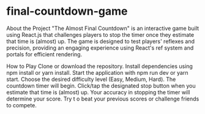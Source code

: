 ﻿# final-countdown-game
About the Project
"The Almost Final Countdown" is an interactive game built using React.js that challenges players to stop the timer once they estimate that time is (almost) up. The game is designed to test players' reflexes and precision, providing an engaging experience using React's ref system and portals for efficient rendering.

How to Play
Clone or download the repository.
Install dependencies using npm install or yarn install.
Start the application with npm run dev or yarn start.
Choose the desired difficulty level (Easy, Medium, Hard).
The countdown timer will begin.
Click/tap the designated stop button when you estimate that time is (almost) up.
Your accuracy in stopping the timer will determine your score.
Try t o beat your previous scores or challenge friends to compete.
